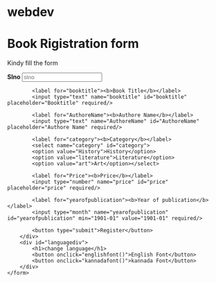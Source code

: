 # webdev
<!DOCTYPE html>
<!DOCTYPE html>
<html>
<head>
	<meta charset="utf-8">
	<meta name="viewport" content="width=device-width, initial-scale=1">
	<link rel="stylesheet" type="text/css" href="css/registrationstyle.css">
	<style type="text/css" ></style>
	<title>Regitration Form</title>
</head>
<body>
	<form>
		<div class="container">
			<h1>Book Rigistration form</h1>
			<p>Kindy fill the form</p>
			<!-- fields-->
			<label for="slno"><b>Slno</b></label>
			<input type="text" name="slno" id="slno" placeholder="slno" required/>

			<label for="booktitle"><b>Book Title</b></label>
			<input type="text" name="booktitle" id="booktitle" placeholder="Booktitle" required/>

			<label for="AuthoreName"><b>Authore Name</b></label>
			<input type="text" name="AuthoreName" id="AuthoreName" placeholder="Authore Name" required/>

			<label for="category"><b>Category</b></label>
			<select name="category" id="category">
			<option value="History">History</option>
			<option value="literature">Literature</option>
			<option value="art">Art</option></select>

			<label for="Price"><b>Price</b></label>
			<input type="number" name="price" id="price" placeholder="price" required/>

			<label for="yearofpublication"><b>Year of publication</b></label>
			<input type="month" name="yearofpublication" id="yearofpublication" min="1901-01" value="1901-01" required/>

			<button type="submit">Register</button>
		</div>
		<div id="languagediv">
			<h1>change language</h1>
			<button onclick="englishfont()">English Font</button>
			<button onclick="kannadafont()">kannada Font</button>
		</div>
	</form>

</body>
<script type="text/javascript">
	function kannadafont() {
		document.getElementById('booktitle').style.fontFamily = "myFirstFont";
		document.getElementById('AuthoreName').style.fontFamily = "myFirstFont";
		document.getElementById('category').style.fontFamily = "myFirstFont";
		document.getElementById('price').style.fontFamily = "myFirstFont";
		document.getElementById('yearofpublication').style.fontFamily = "myFirstFont";
	}

	function englishfont() {
		document.getElementById('booktitle').style.fontFamily = "monospace";
		document.getElementById('AuthoreName').style.fontFamily = "monospace";
		document.getElementById('category').style.fontFamily = "monospace";
		document.getElementById('price').style.fontFamily = "monospace";
		document.getElementById('yearofpublication').style.fontFamily = "monospace";
	}
</script>
</html>
